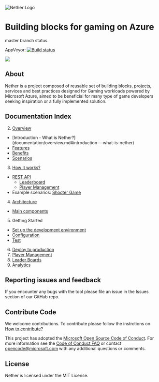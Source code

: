 ![Nether Logo](https://github.com/MicrosoftDX/nether/blob/master/logos/both-logo-and-title/logo-title-1109x256.png)
# Building blocks for gaming on Azure

master branch status

AppVeyor: [![Build status](https://ci.appveyor.com/api/projects/status/v5btbm617bcmu6nq/branch/master?svg=true)](https://ci.appveyor.com/project/stuartleeks/nether/branch/master)

<!--
Travis:   [![Build Status](https://travis-ci.org/MicrosoftDX/nether.svg?branch=master)](https://travis-ci.org/MicrosoftDX/nether)
-->


<a href="https://portal.azure.com/#create/Microsoft.Template/uri/https%3A%2F%2Fraw.githubusercontent.com%2FMicrosoftDX%2Fnether%2Fmaster%2Fdeployment%2Fnether-deploy.json" target="_blank"><img src="http://azuredeploy.net/deploybutton.png"/></a>


## About

Nether is a project composed of reusable set of building blocks, projects, services and best practices designed for Gaming workloads powered by Microsoft Azure, aimed to be beneficial for many type of game developers seeking inspiration or a fully implemented solution.

## Documentation Index

2.	[Overview](documentation/overview.md)
 * [Introduction - What is Nether?] (documentation/overview.md#introduction---what-is-nether)
 * [Features](documentation/overview.md#features)
 * [Benefits](documentation/overview.md#benefits)
 * [Scenarios](documentation/overview.md#scenarios)
3.	[How it works?](documentation/howitworks.md)
 * [REST API](documentation/api/README.md)
   * [Leaderboard](documentation/api/leaderboard/README.md)
   * [Player Management](documentation/api/players/README.md)
 * Example scenarios: [Shooter Game](documentation/shooter.md)
4.	[Architecture](documentation/architecture.md)
 * [Main components](documentation/architecture.md#main-components)
5.	Getting Started
 * [Set up the development environment](documentation/devsetup.md)
 * [Configuration](documentation/configuration.md)
 * [Test](documentation/test.md)
6.	[Deploy to production](documentation/deployment.md)
7. [Player Management](documentation/playermanagement.md)
8. [Leader Boards](documentation/leaderboards.md)
9. [Analytics](documentation/analytics.md)

## Reporting issues and feedback

If you encounter any bugs with the tool please file an issue in the Issues
section of our GitHub repo.

## Contribute Code


We welcome contributions. To contribute please follow the instrctions on
[How to contribute?](CONTRIBUTING.md)

This project has adopted the [Microsoft Open Source Code of Conduct](https://opensource.microsoft.com/codeofconduct/).
For more information see the [Code of Conduct FAQ](https://opensource.microsoft.com/codeofconduct/faq/)
or contact [opencode@microsoft.com](mailto:opencode@microsoft.com) with any additional questions or comments.


## License

Nether is licensed under the MIT License.

